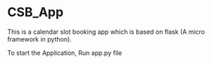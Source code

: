 # CSB_App
This is a calendar slot booking app which is based on flask (A micro framework in python).

To start the Application, Run app.py file 
